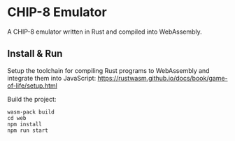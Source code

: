 # CHIP-8 Emulator
A CHIP-8 emulator written in Rust and compiled into WebAssembly.

## Install & Run

Setup the toolchain for compiling Rust programs to WebAssembly and integrate them into JavaScript: https://rustwasm.github.io/docs/book/game-of-life/setup.html

Build the project:
```
wasm-pack build
cd web
npm install
npm run start
```
